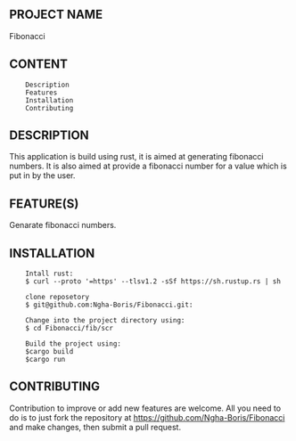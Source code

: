PROJECT NAME
------------
Fibonacci

CONTENT
-------
        Description
        Features
        Installation
        Contributing

DESCRIPTION
-----------
This application is build using rust, it is aimed at generating fibonacci numbers. It is also aimed at provide a fibonacci number for a value which is put in by the user.

FEATURE(S)
----------
Genarate fibonacci numbers.

INSTALLATION
------------
        Intall rust:
        $ curl --proto '=https' --tlsv1.2 -sSf https://sh.rustup.rs | sh

        clone reposetory
        $ git@github.com:Ngha-Boris/Fibonacci.git:

        Change into the project directory using:
        $ cd Fibonacci/fib/scr

        Build the project using:
        $cargo build
        $cargo run

CONTRIBUTING
------------
Contribution to improve or add new features are welcome. All you need to do is to just fork the repository at https://github.com/Ngha-Boris/Fibonacci and make changes, then submit a pull request.
